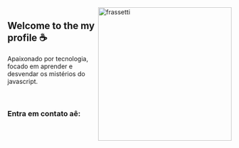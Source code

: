 <img src="https://static.wikia.nocookie.net/survivorrp/images/7/7d/Clancy_full.png/revision/latest?cb=20210518003550" width="300px" min-width="300px" max-width="300px" align="right" alt="frassetti ">

<h2>Welcome to the my profile ☕</h2>

<p>Apaixonado por tecnologia, focado em aprender e desvendar os mistérios do javascript.</p>

</br>

<h3>Entra em contato aê:</h3> 

<div align="left">
  <a href="https://t.me/frassettijs" alt="Telegram">

  </a>
</div>
